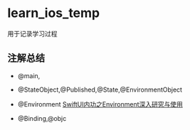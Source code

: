 # learn_ios_temp
用于记录学习过程

## 注解总结
* @main,

* @StateObject,@Published,@State,@EnvironmentObject

* @Environment
  [SwiftUI内功之Environment深入研究与使用](https://www.jianshu.com/p/53d9672c7616)
* @Binding,@objc